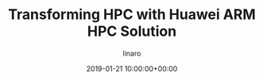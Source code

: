 ---
author: linaro
categories:
- events
- workshop
- arm-hpc-2019
comments: false
event: arm-hpc-2019
date: '2019-01-21 10:00:00+00:00'
image:
  featured: true
  path: /assets/images/content/transforming-hpc-with-huawei-arm-hpc-solution.jpg
layout: resource-post
title: 'Transforming HPC with Huawei ARM HPC Solution'
speakers:
- biography: '""'
  company: Huawei
  job-title: 
  name: Pak Lui 
youtube_video_url: https://www.youtube.com/watch?v=OUJ3chN2tO0&list=PLKZSArYQptsPLGSEUycUowh9oy8WF_epV&index=5&t=0s
amazon_s3_presentation_url: https://static.linaro.org/event-resources/arm-hpc-2019/slides/TransformingHPCwithHuaweiARMHPCSolution10.pdf
---
